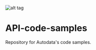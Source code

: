 ![alt tag](https://github.com/AutodataGroup/API-code-samples/blob/master/Images/Autodata_Logo_PoweredBy_2018.jpg)
# API-code-samples

Repository for Autodata's code samples.


